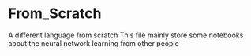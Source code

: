 # From_Scratch
A different language from scratch
This file mainly store some notebooks about the neural network learning from other people
